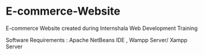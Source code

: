 # E-commerce-Website
E-commerce Website created during Internshala Web Development Training

Software Requirements :
Apache NetBeans IDE , Wampp Server/ Xampp Server

